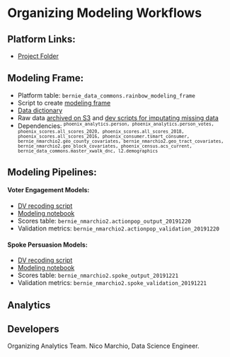 # Organizing Modeling Workflows

## Platform Links:
* [Project Folder](https://platform.civisanalytics.com/spa/#/projects/129243)

## Modeling Frame:
* Platform table: `bernie_data_commons.rainbow_modeling_frame`
* Script to create [modeling frame](https://github.com/Bernie-2020/bernie-targeting/blob/master/modeling-frame/rainbow-modeling-frame.sql)
* [Data dictionary](https://docs.google.com/spreadsheets/d/1O1a4SdNBuPFMRT97__IeD1624OFDFafCSGQAuclDrFU/edit#gid=176972138) 
* Raw data [archived on S3](https://github.com/Bernie-2020/bernie-targeting/blob/master/s3-files/modeling-frame-source-data.R) and [dev scripts for imputating missing data](https://github.com/Bernie-2020/bernie-targeting/tree/master/modeling-frame/dev)
* Dependencies: <sup>```phoenix_analytics.person, phoenix_analytics.person_votes, phoenix_scores.all_scores_2020, phoenix_scores.all_scores_2018, phoenix_scores.all_scores_2016, phoenix_consumer.tsmart_consumer, bernie_nmarchio2.geo_county_covariates, bernie_nmarchio2.geo_tract_covariates, bernie_nmarchio2.geo_block_covariates, phoenix_census.acs_current, bernie_data_commons.master_xwalk_dnc, l2.demographics```</sup> 

## Modeling Pipelines:

#### Voter Engagement Models:
* [DV recoding script](https://github.com/Bernie-2020/bernie-targeting/blob/master/pipeline-etl/voluntee-dv-recode-v2.sql)
* [Modeling notebook](https://github.com/Bernie-2020/bernie-targeting/blob/master/modeling/volunteer-modeling-workflow-20191219.ipynb)
* Scores table: `bernie_nmarchio2.actionpop_output_20191220` 
* Validation metrics: `bernie_nmarchio2.actionpop_validation_20191220`

#### Spoke Persuasion Models:
* [DV recoding script](https://github.com/Bernie-2020/bernie-targeting/blob/master/pipeline-etl/spoke-dv-recode.sql)
* [Modeling notebook](https://github.com/Bernie-2020/bernie-targeting/blob/master/modeling/spoke-modeling-workflow-20191221.ipynb)
* Scores table: `bernie_nmarchio2.spoke_output_20191221` 
* Validation metrics: `bernie_nmarchio2.spoke_validation_20191221`

## Analytics


## Developers
Organizing Analytics Team. Nico Marchio, Data Science Engineer.
